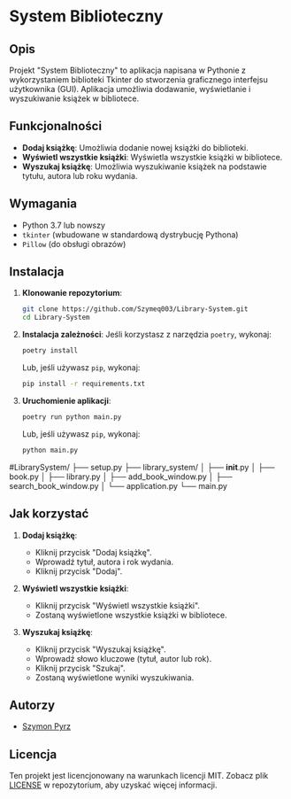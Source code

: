# System Biblioteczny

## Opis
Projekt "System Biblioteczny" to aplikacja napisana w Pythonie z wykorzystaniem biblioteki Tkinter do stworzenia graficznego interfejsu użytkownika (GUI). Aplikacja umożliwia dodawanie, wyświetlanie i wyszukiwanie książek w bibliotece.

## Funkcjonalności
- **Dodaj książkę**: Umożliwia dodanie nowej książki do biblioteki.
- **Wyświetl wszystkie książki**: Wyświetla wszystkie książki w bibliotece.
- **Wyszukaj książkę**: Umożliwia wyszukiwanie książek na podstawie tytułu, autora lub roku wydania.

## Wymagania
- Python 3.7 lub nowszy
- `tkinter` (wbudowane w standardową dystrybucję Pythona)
- `Pillow` (do obsługi obrazów)

## Instalacja
1. **Klonowanie repozytorium**:
    ```sh
    git clone https://github.com/Szymeq003/Library-System.git
    cd Library-System
    ```

2. **Instalacja zależności**:
    Jeśli korzystasz z narzędzia `poetry`, wykonaj:
    ```sh
    poetry install
    ```

    Lub, jeśli używasz `pip`, wykonaj:
    ```sh
    pip install -r requirements.txt
    ```

3. **Uruchomienie aplikacji**:
    ```sh
    poetry run python main.py
    ```

    Lub, jeśli używasz `pip`, wykonaj:
    ```sh
    python main.py
    ```

#LibrarySystem/
├── setup.py
├── library_system/
│   ├── __init__.py
│   ├── book.py
│   ├── library.py
│   ├── add_book_window.py
│   ├── search_book_window.py
│   └── application.py
└── main.py


## Jak korzystać
1. **Dodaj książkę**:
    - Kliknij przycisk "Dodaj książkę".
    - Wprowadź tytuł, autora i rok wydania.
    - Kliknij przycisk "Dodaj".

2. **Wyświetl wszystkie książki**:
    - Kliknij przycisk "Wyświetl wszystkie książki".
    - Zostaną wyświetlone wszystkie książki w bibliotece.

3. **Wyszukaj książkę**:
    - Kliknij przycisk "Wyszukaj książkę".
    - Wprowadź słowo kluczowe (tytuł, autor lub rok).
    - Kliknij przycisk "Szukaj".
    - Zostaną wyświetlone wyniki wyszukiwania.

## Autorzy
- [Szymon Pyrz](https://github.com/Szymeq003)

## Licencja
Ten projekt jest licencjonowany na warunkach licencji MIT. Zobacz plik [LICENSE](LICENSE) w repozytorium, aby uzyskać więcej informacji.
